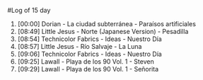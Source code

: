 #Log of 15 day

1. [00:00] Dorian - La ciudad subterránea - Paraísos artificiales
1. [08:49] Little Jesus - Norte (Japanese Version) - Pesadilla
1. [08:54] Technicolor Fabrics - Ideas - Nuestro Día
1. [08:57] Little Jesus - Río Salvaje - La Luna
1. [09:06] Technicolor Fabrics - Ideas - Nuestro Día
1. [09:25] Lawall - Playa de los 90 Vol. 1 - Steven
1. [09:29] Lawall - Playa de los 90 Vol. 1 - Señorita

